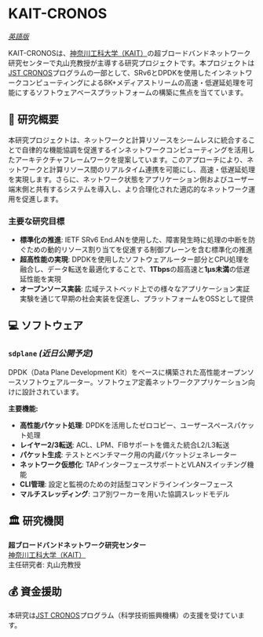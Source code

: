 # KAIT-CRONOS

*[英語版](README.md)*

KAIT-CRONOSは、[神奈川工科大学（KAIT）](https://www.kait.jp/)の超ブロードバンドネットワーク研究センターで丸山充教授が主導する研究プロジェクトです。本プロジェクトは[JST CRONOS](https://www.jst.go.jp/kisoken/cronos/overview/index.html)プログラムの一部として、SRv6とDPDKを使用したインネットワークコンピューティングによる8K+メディアストリームの高速・低遅延処理を可能にするソフトウェアベースプラットフォームの構築に焦点を当てています。

## 🧭 研究概要

本研究プロジェクトは、ネットワークと計算リソースをシームレスに統合することで自律的な機能協調を促進するインネットワークコンピューティングを活用したアーキテクチャフレームワークを提案しています。このアプローチにより、ネットワークと計算リソース間のリアルタイム連携を可能にし、高速・低遅延処理を実現します。さらに、ネットワーク状態をアプリケーション側およびユーザー端末側と共有するシステムを導入し、より合理化された適応的なネットワーク運用を促進します。

### 主要な研究目標

- **標準化の推進**: IETF SRv6 End.ANを使用した、障害発生時に処理の中断を防ぐための動的リソース割り当てを促進する制御プレーンを含む標準化の推進
- **超高性能の実現**: DPDKを使用したソフトウェアルーター部分とCPU処理を融合し、データ転送を最適化することで、**1Tbps**の超高速と**1μs未満**の低遅延性能を実現
- **オープンソース実装**: 広域テストベッド上での様々なアプリケーション実証実験を通じて早期の社会実装を促進し、プラットフォームをOSSとして提供

## 💻 ソフトウェア

### `sdplane` *(近日公開予定)*  
DPDK（Data Plane Development Kit）をベースに構築された高性能オープンソースソフトウェアルーター。ソフトウェア定義ネットワークアプリケーション向けに設計されています。

**主要機能:**
- **高性能パケット処理**: DPDKを活用したゼロコピー、ユーザースペースパケット処理
- **レイヤー2/3転送**: ACL、LPM、FIBサポートを備えた統合L2/L3転送
- **パケット生成**: テストとベンチマーク用の内蔵パケットジェネレーター
- **ネットワーク仮想化**: TAPインターフェースサポートとVLANスイッチング機能
- **CLI管理**: 設定と監視のための対話型コマンドラインインターフェース
- **マルチスレッディング**: コア別ワーカーを用いた協調スレッドモデル

## 🏛️ 研究機関

**超ブロードバンドネットワーク研究センター**  
[神奈川工科大学（KAIT）](https://www.kait.jp/)  
主任研究者: 丸山充教授

## 💰 資金援助

本研究は[JST CRONOS](https://www.jst.go.jp/kisoken/cronos/overview/index.html)プログラム（科学技術振興機構）の支援を受けています。

<!--
## 📚 発表論文

（追加予定）

## 📅 イベント

（追加予定）

## 🔗 リンク

（追加予定）
-->

